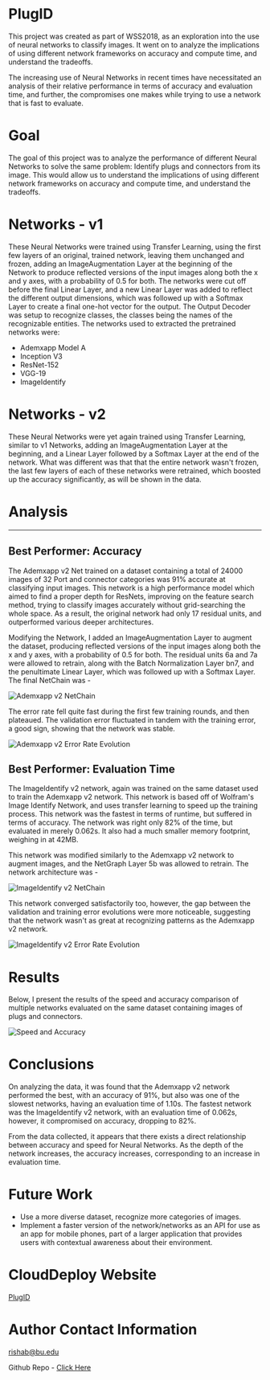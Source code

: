 # PlugID

This project was created as part of WSS2018, as an exploration into the use of neural networks to classify images. It went on to analyze the implications of using different network frameworks on accuracy and compute time, and understand the tradeoffs.

The increasing use of Neural Networks in recent times have necessitated an analysis of their relative performance in terms of accuracy and evaluation time, and further, the compromises one makes while trying to use a network that is fast to evaluate.

Goal
====

The goal of this project was to analyze the performance of different Neural Networks to solve the same problem: Identify plugs and connectors from its image. This would allow us to understand the implications of using different network frameworks on accuracy and compute time, and understand the tradeoffs.

Networks - v1
=============

These Neural Networks were trained using Transfer Learning, using the first few layers of an original, trained network, leaving them unchanged and frozen, adding an ImageAugmentation Layer at the beginning of the Network to produce reflected versions of the input images along both the x and y axes, with a probability of 0.5 for both. The networks were cut off before the final Linear Layer, and a new Linear Layer was added to reflect the different output dimensions, which was followed up with a Softmax Layer to create a final one-hot vector for the output. The Output Decoder was setup to recognize classes, the classes being the names of the recognizable entities. The networks used to extracted the pretrained networks were:

 - Ademxapp Model A
 - Inception V3
 - ResNet-152
 - VGG-19
 - ImageIdentify

Networks - v2
=============

These Neural Networks were yet again trained using Transfer Learning, similar to v1 Networks, adding an ImageAugmentation Layer at the beginning, and a Linear Layer followed by a Softmax Layer at the end of the network. What was different was that that the entire network wasn't frozen, the last few layers of each of these networks were retrained, which boosted up the accuracy significantly, as will be shown in the data.

Analysis
========


----------


Best Performer: Accuracy
-------
The Ademxapp v2 Net trained on a dataset containing a total of 24000 images of 32 Port and connector categories was 91% accurate at classifying input images. This network is a high performance model which aimed to find a proper depth for ResNets, improving on the feature search method, trying to classify images accurately without grid-searching the whole space. As a result, the original network had only 17 residual units, and outperformed various deeper architectures.

Modifying the Network, I added an ImageAugmentation Layer to augment the dataset, producing reflected versions of the input images along both the x and y axes, with a probability of 0.5 for both. The residual units 6a and 7a were allowed to retrain, along with the Batch Normalization Layer bn7, and the penultimate Linear Layer, which was followed up with a Softmax Layer. The final NetChain was -

![Ademxapp v2 NetChain][1]

The error rate fell quite fast during the first few training rounds, and then plateaued. The validation error fluctuated in tandem with the training error, a good sign, showing that the network was stable.

![Ademxapp v2 Error Rate Evolution][2]

Best Performer: Evaluation Time
-------
The ImageIdentify v2 network, again was trained on the same dataset used to train the Ademxapp v2 network. This network is based off of Wolfram's Image Identify Network, and uses transfer learning to speed up the training process.  This network was the fastest in terms of runtime, but suffered in terms of accuracy. The network was right only 82% of the time, but evaluated in merely 0.062s. It also had a much smaller memory footprint, weighing in at 42MB.

This network was modified similarly to the Ademxapp v2 network to augment images, and the NetGraph Layer 5b was allowed to retrain. The network architecture was -

![ImageIdentify v2 NetChain][3]

This network converged satisfactorily too, however, the gap between the validation and training error evolutions were more noticeable, suggesting that the network wasn't as great at recognizing patterns as the Ademxapp v2 network.

![ImageIdentify v2 Error Rate Evolution][4]

Results
=======
Below, I present the results of the speed and accuracy comparison of multiple networks evaluated on the same dataset containing images of plugs and connectors.

![Speed and Accuracy][5]

Conclusions
=======

On analyzing the data, it was found that the Ademxapp v2 network performed the best, with an accuracy of 91%, but also was one of the slowest networks, having an evaluation time of 1.10s. The fastest network was the ImageIdentify v2 network, with an evaluation time of 0.062s, however, it compromised on accuracy, dropping to 82%.

From the data collected, it appears that there exists a direct relationship between accuracy and speed for Neural Networks. As the depth of the network increases, the accuracy increases, corresponding to an increase in evaluation time.

Future Work
=======

 - Use a more diverse dataset, recognize more categories of images.
 - Implement a faster version of the network/networks as an API for use as an app for mobile phones, part of a larger application that provides users with contextual awareness about their environment.

CloudDeploy Website
 =======

<a href="https://wolfr.am/w14jKMnl">PlugID</a>

Author Contact Information
=======

<a href="mailto:rishab@bu.edu">rishab@bu.edu</a>

Github Repo - <a href="https://github.com/rishab2113/PlugID">Click Here</a>

  [1]: http://community.wolfram.com//c/portal/getImageAttachment?filename=Untitled.png&userId=1352120
  [2]: http://community.wolfram.com//c/portal/getImageAttachment?filename=ScreenShot2018-07-11at3.21.56PM.png&userId=1352120
  [3]: http://community.wolfram.com//c/portal/getImageAttachment?filename=Untitled1.png&userId=1352120
  [4]: http://community.wolfram.com//c/portal/getImageAttachment?filename=ScreenShot2018-07-11at3.29.48PM.png&userId=1352120
  [5]: http://community.wolfram.com//c/portal/getImageAttachment?filename=6529Untitled.png&userId=1352120
